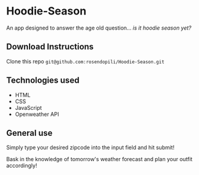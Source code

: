# Hoodie-Season

An app designed to answer the age old question... *is it hoodie season yet?*

## Download Instructions

Clone this repo `git@github.com:rosendopili/Hoodie-Season.git`

## Technologies used

* HTML 
* CSS 
* JavaScript 
* Openweather API

## General use

Simply type your desired zipcode into the input field and hit submit!

Bask in the knowledge of tomorrow's weather forecast and plan your outfit accordingly! 


